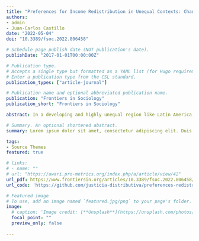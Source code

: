 ```yaml
---
title: "Preferences for Income Redistribution in Unequal Contexts: Changes in Latin America Between 2008 and 2018"
authors:
- admin
- Juan-Carlos Castillo
date: "2022-05-04"
doi: "10.3389/fsoc.2022.806458"

# Schedule page publish date (NOT publication's date).
publishDate: "2017-01-01T00:00:00Z"

# Publication type.
# Accepts a single type but formatted as a YAML list (for Hugo requirements).
# Enter a publication type from the CSL standard.
publication_types: ["article-journal"]

# Publication name and optional abbreviated publication name.
publication: "Frontiers in Sociology"
publication_short: "Frontiers in Sociology"

abstract: In a developing and highly unequal region like Latin America, it is crucial to understand the determinants that affect people’s support for redistribution of resources from the state. A series of theories focused on self-interest have continuously established a negative link between people’s income and their support for the reduction of inequalities through redistribution. Despite this, the evidence is scarce and sometimes contradictory while its study in Latin America is almost non-existent. Using data from the LAPOP Survey between 2008 and 2018, a longitudinal dimension is considered for the first time in the measurement of Latin American redistributive preferences, using hybrid multilevel regression models. In contrast to the evidence from studies conducted in other regions, the results reveal that in Latin America it is not possible to detect a clear association between income and redistributive preferences at specific times, but it is possible when changes occur in countries’ levels of inequality and economic development. Likewise, other elements that consistently affect preferences are evident, such as educational level, political ideology, and confidence in the political system. In light of this evidence, comparisons are made with previous research findings in industrialized countries, challenging rationalist theories of justice and solidarity.

# Summary. An optional shortened abstract.
summary: Lorem ipsum dolor sit amet, consectetur adipiscing elit. Duis posuere tellus ac convallis placerat. Proin tincidunt magna sed ex sollicitudin condimentum.

tags:
- Source Themes
featured: true

# links:
# - name: ""
# url: "https://awari.pro-metrics.org/index.php/a/article/view/42"
url_pdf: https://www.frontiersin.org/articles/10.3389/fsoc.2022.806458/full
url_code: 'https://github.com/justicia-distributiva/preferences-redistribution-LA'

# Featured image
# To use, add an image named `featured.jpg/png` to your page's folder. 
image:
  # caption: 'Image credit: [**Unsplash**](https://unsplash.com/photos/jdD8gXaTZsc)'
  focal_point: ""
  preview_only: false
  
---
```

